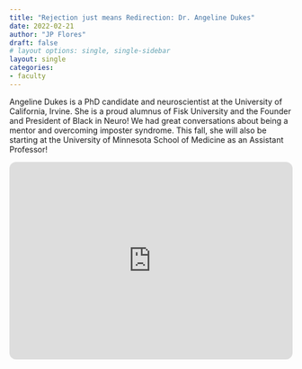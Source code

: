 ```yaml
---
title: "Rejection just means Redirection: Dr. Angeline Dukes"
date: 2022-02-21
author: "JP Flores"
draft: false
# layout options: single, single-sidebar
layout: single
categories:
- faculty
---
```


Angeline Dukes is a PhD candidate and neuroscientist at the University of California, Irvine. She is a proud alumnus of Fisk University and the Founder and President of Black in Neuro! We had great conversations about being a mentor and overcoming imposter syndrome. This fall, she will also be starting at the University of Minnesota School of Medicine as an Assistant Professor!

<iframe style="border-radius:12px" src="https://open.spotify.com/embed/episode/08BuMlS2iGBizOvUbt8Cv8?utm_source=generator&theme=0" width="100%" height="352" frameBorder="0" allowfullscreen="" allow="autoplay; clipboard-write; encrypted-media; fullscreen; picture-in-picture" loading="lazy"></iframe>
